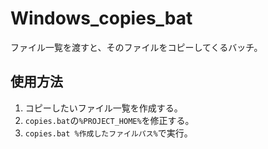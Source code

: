 # Windows_copies_bat
ファイル一覧を渡すと、そのファイルをコピーしてくるバッチ。

## 使用方法

1. コピーしたいファイル一覧を作成する。
2. ```copies.bat```の```%PROJECT_HOME%```を修正する。
3. ```copies.bat %作成したファイルパス%```で実行。